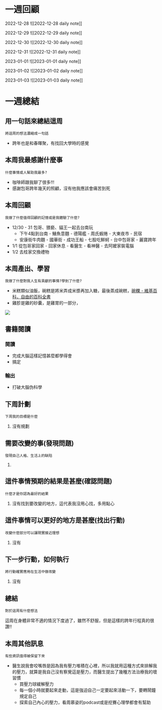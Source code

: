 # 一週回顧
2022-12-28
![[2022-12-28 daily note]]

2022-12-29
![[2022-12-29 daily note]]

2022-12-30
![[2022-12-30 daily note]]

2022-12-31
![[2022-12-31 daily note]]

2023-01-01
![[2023-01-01 daily note]]

2023-01-02
![[2023-01-02 daily note]]

2023-01-03
![[2023-01-03 daily note]]

# 一週總結
## 用一句話來總結這周
```note-brown
將這周的想法濃縮成一句話
```
- 跨年也是和春暉聚，有找回大學時的感覺

## 本周我最感謝什麼事
```note-brown
什麼事情或人幫助我最多?
```
- 咖啡師跟我聊了很多!!!
- 感謝包哥跨年幾天的照顧，沒有他我應該會痛苦到死

## 本周回顧
```note-brown
我做了什麼值得回顧的記憶或是我體驗了什麼?
```
-   12/30 - 31 包哥、猥褻、貓王一起去台南玩
    -   下午4點到台南 - 鱔魚意麵 - 德陽艦 - 周氏蝦捲 - 大東夜市 - 民宿
    -   安康街牛肉麵 - 國華街 - 成功王船 - 七股吃鮮蚵 - 台中包哥家 - 麗寶跨年
-   1/1 從包哥家回家 - 回家休息 - 看醫生 - 看神醫 - 去阿嬤家裝電腦
-   1/2 去桂家交換禮物

## 本周產出、學習
```note-brown
我做了什麼對我人生有貢獻的事情?學到了什麼?
```
-   米糕類似油飯，碗糕是將米弄成米漿再加入糖，最後蒸成碗糕，[碗粿 - 維基百科，自由的百科全書](https://zh.m.wikipedia.org/zh-tw/%E7%A2%97%E7%B2%BF)
- 雞胗是雞的砂囊，是雞胃的一部分，

![](app://local/C:/Users/sssss/OneDrive/Desktop/obsidian/zettelkasten/zettelkasten/Extras/Media/image/Pasted%20image%2020230103210709.png?1672751229948)

## 書籍閱讀
### 閱讀
- 完成大腦這樣記憶甚麼都學得會
- 搞定

### 輸出
- 打破大腦伪科學

## 下周計劃
```note-brown
下周我的目標是什麼
```
1. 沒有規劃

## 需要改變的事(發現問題)
```note-brown
發現自己人格、生活上的缺陷
```
1. 

## 這件事情預期的結果是甚麼(確認問題)
```note-brown
什麼才是你認為最好的結果
```
1. 沒有找到要改變的地方，這代表我沒用心找，多用點心

## 這件事情可以更好的地方是甚麼(找出行動)
```note-brown
改變什麼部分可以讓現實接近理想
```
1. 沒有

 ## 下一步行動，如何執行
 ```note-brown
將行動確實應用在生活中做改變
```
1. 沒有

## 總結
 ```note-brown
對於這周有什麼想法
```
這周在身體非常不適的情況下度過了，雖然不舒服，但是這樣的跨年行程真的很讚!!

## 本周其他訊息
 ```note-brown
有些資訊值得被保留下來
```

-   醫生說我會咬嘴唇是因為我有壓力堆積在心裡，所以我就用這種方式來排解我的壓力，就算是我自己沒有察覺這是壓力，而醫生提出了幾種方法治療我的壞習慣
    -   買壓力球緩解壓力
    -   每一個小時就要起來走動，這是強迫自己一定要起來活動一下，要轉鬧鐘規定自己
    -   探索自己內心的壓力，看周慕姿的podcast或是挖賽心理學都會有幫助